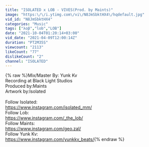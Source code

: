 ```yaml
---
title: "ISOLATED x LOB - VIVES(Prod. by Maints)"
image: "https:\/\/i.ytimg.com\/vi\/N8JmSbktHX4\/hqdefault.jpg"
vid_id: "N8JmSbktHX4"
categories: "Music"
tags: ["λοβ","lob","LOB"]
date: "2021-10-04T01:20:14+03:00"
vid_date: "2021-04-09T12:00:14Z"
duration: "PT2M35S"
viewcount: "2113"
likeCount: "77"
dislikeCount: "2"
channel: "ISOLATED"
---
```

{% raw %}Mix/Master By: Yunk Kv<br />Recording at Black Light Studios<br />Produced by:Maints<br />Artwork by:Isolated<br /><br />Follow Isolated:<br /><a rel="nofollow" target="blank" href="https://www.instagram.com/isolated_mm/​​">https://www.instagram.com/isolated_mm/​​</a><br />Follow Lob:<br /><a rel="nofollow" target="blank" href="https://www.instagram.com/_the_lob/">https://www.instagram.com/_the_lob/</a><br />Follow Maints:<br /><a rel="nofollow" target="blank" href="https://www.instagram.com/geo.zal/">https://www.instagram.com/geo.zal/</a><br />Follow Yunk Kv:<br /><a rel="nofollow" target="blank" href="https://www.instagram.com/yunkkv_beats/​​">https://www.instagram.com/yunkkv_beats/​​</a>{% endraw %}
